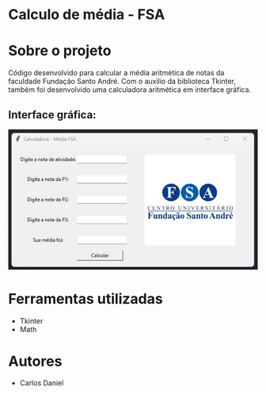 # Calculo de média - FSA

# Sobre o projeto

Código desenvolvido para calcular a média aritmética de notas da faculdade Fundação Santo André.
Com o auxilio da biblioteca Tkinter, também foi desenvolvido uma calculadora aritmética em interface gráfica.

## Interface gráfica:

![Calculadora](https://github.com/carloscopcescki/MediaFSA/blob/main/img/calculadorafsa.jpg)

# Ferramentas utilizadas

- Tkinter
- Math

# Autores

- Carlos Daniel
